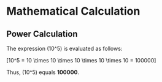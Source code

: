 # Mathematical Calculation

## Power Calculation
The expression (10^5) is evaluated as follows:

\[10^5 = 10 \times 10 \times 10 \times 10 \times 10 = 100000\]

Thus, (10^5) equals **100000**.